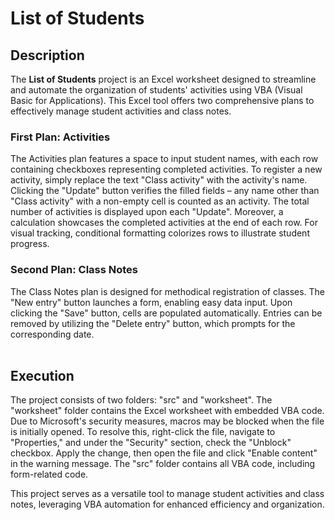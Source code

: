 # List of Students

## Description
The **List of Students** project is an Excel worksheet designed to streamline and automate the organization of students' activities using VBA (Visual Basic for Applications). This Excel tool offers two comprehensive plans to effectively manage student activities and class notes.

### First Plan: Activities
The Activities plan features a space to input student names, with each row containing checkboxes representing completed activities. To register a new activity, simply replace the text "Class activity" with the activity's name. Clicking the "Update" button verifies the filled fields – any name other than "Class activity" with a non-empty cell is counted as an activity. The total number of activities is displayed upon each "Update". Moreover, a calculation showcases the completed activities at the end of each row. For visual tracking, conditional formatting colorizes rows to illustrate student progress.

### Second Plan: Class Notes
The Class Notes plan is designed for methodical registration of classes. The "New entry" button launches a form, enabling easy data input. Upon clicking the "Save" button, cells are populated automatically. Entries can be removed by utilizing the "Delete entry" button, which prompts for the corresponding date.
<br><br>

## Execution
The project consists of two folders: "src" and "worksheet". The "worksheet" folder contains the Excel worksheet with embedded VBA code. Due to Microsoft's security measures, macros may be blocked when the file is initially opened. To resolve this, right-click the file, navigate to "Properties," and under the "Security" section, check the "Unblock" checkbox. Apply the change, then open the file and click "Enable content" in the warning message. The "src" folder contains all VBA code, including form-related code.

This project serves as a versatile tool to manage student activities and class notes, leveraging VBA automation for enhanced efficiency and organization.
